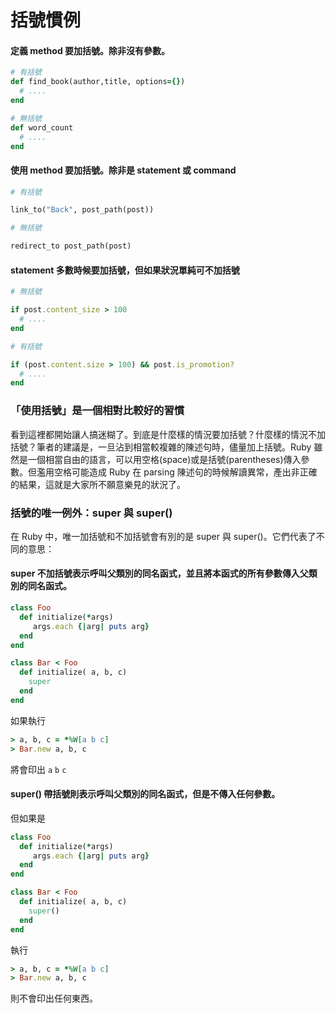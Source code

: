 # 括號慣例


#### 定義 method 要加括號。除非沒有參數。

``` ruby
# 有括號
def find_book(author,title, options={})
  # ....
end

# 無括號
def word_count
  # ....
end
```

#### 使用 method 要加括號。除非是 statement 或 command

``` ruby
# 有括號

link_to("Back", post_path(post))

# 無括號

redirect_to post_path(post)
```

#### statement 多數時候要加括號，但如果狀況單純可不加括號

``` ruby
# 無括號

if post.content_size > 100
  # ....
end

# 有括號

if (post.content.size > 100) && post.is_promotion?
  # ....
end
```

### 「使用括號」是一個相對比較好的習慣

看到這裡都開始讓人搞迷糊了。到底是什麼樣的情況要加括號？什麼樣的情況不加括號？筆者的建議是，一旦沾到相當較複雜的陳述句時，儘量加上括號。Ruby 雖然是一個相當自由的語言，可以用空格(space)或是括號(parentheses)傳入參數。但濫用空格可能造成 Ruby 在 parsing 陳述句的時候解讀異常，產出非正確的結果，這就是大家所不願意樂見的狀況了。

### 括號的唯一例外：super 與 super()

在 Ruby 中，唯一加括號和不加括號會有別的是 super 與 super()。它們代表了不同的意思：


#### super 不加括號表示呼叫父類別的同名函式，並且將本函式的所有參數傳入父類別的同名函式。


``` ruby
class Foo
  def initialize(*args)
     args.each {|arg| puts arg}
  end
end

class Bar < Foo
  def initialize( a, b, c)
    super
  end
end

```
如果執行 

``` ruby
> a, b, c = *%W[a b c]
> Bar.new a, b, c
```

將會印出 `a` `b` `c`

#### super() 帶括號則表示呼叫父類別的同名函式，但是不傳入任何參數。

但如果是

``` ruby
class Foo
  def initialize(*args)
     args.each {|arg| puts arg}
  end
end

class Bar < Foo
  def initialize( a, b, c)
    super()
  end
end
```

執行 

``` ruby
> a, b, c = *%W[a b c]
> Bar.new a, b, c
```

則不會印出任何東西。

